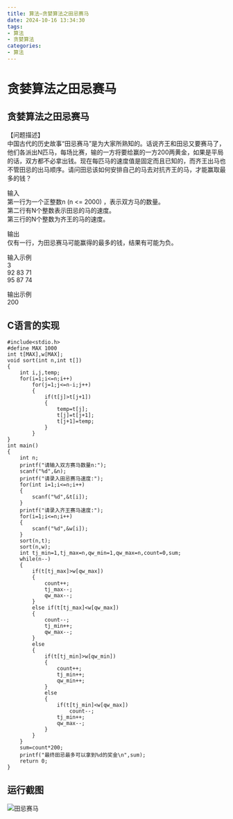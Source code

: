 ```yaml
---
title: 算法—贪婪算法之田忌赛马
date: 2024-10-16 13:34:30
tags:
- 算法
- 贪婪算法
categories: 
- 算法
---
```


# 贪婪算法之田忌赛马

## 贪婪算法之田忌赛马

【问题描述】  
中国古代的历史故事“田忌赛马”是为大家所熟知的。话说齐王和田忌又要赛马了，他们各派出N匹马，每场比赛，输的一方将要给赢的一方200两黄金，如果是平局的话，双方都不必拿出钱。现在每匹马的速度值是固定而且已知的，而齐王出马也不管田忌的出马顺序。请问田忌该如何安排自己的马去对抗齐王的马，才能赢取最多的钱？

输入  
第一行为一个正整数n \(n \<= 2000\) ，表示双方马的数量。  
第二行有N个整数表示田忌的马的速度。  
第三行的N个整数为齐王的马的速度。

输出  
仅有一行，为田忌赛马可能赢得的最多的钱，结果有可能为负。

输入示例  
3  
92 83 71  
95 87 74

输出示例  
200

## C语言的实现

```代码
#include<stdio.h>
#define MAX 1000
int t[MAX],w[MAX];
void sort(int n,int t[])
{
	int i,j,temp;
	for(i=1;i<=n;i++)
		for(j=1;j<=n-i;j++)
		{
			if(t[j]>t[j+1])
			{
				temp=t[j];
				t[j]=t[j+1];
				t[j+1]=temp;
			}
		}
}
int main()
{
	int n;
	printf("请输入双方赛马数量n:");
	scanf("%d",&n);
	printf("请录入田忌赛马速度:");
	for(int i=1;i<=n;i++)
	{
		scanf("%d",&t[i]);
	}
	printf("请录入齐王赛马速度:");
	for(i=1;i<=n;i++)
	{
		scanf("%d",&w[i]);
	}
	sort(n,t);
	sort(n,w);
	int tj_min=1,tj_max=n,qw_min=1,qw_max=n,count=0,sum;
	while(n--)
	{
		if(t[tj_max]>w[qw_max])
		{
			count++;
			tj_max--;
			qw_max--;
		}
		else if(t[tj_max]<w[qw_max])
		{
			count--;
			tj_min++;
			qw_max--;
		}
		else
		{
			if(t[tj_min]>w[qw_min])
			{
				count++;
				tj_min++;
				qw_min++;
			}
			else 
			{
				if(t[tj_min]<w[qw_max])
					count--;
				tj_min++;
				qw_max--;
			}
		}
	}
	sum=count*200;
	printf("最终田忌最多可以拿到%d的奖金\n",sum);
	return 0;
}
```

## 运行截图

![田忌赛马](https://cdn.jsdelivr.net/gh/GEM-Jay/images/tianji.jpg)